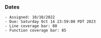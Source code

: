 ### Dates

    - Assigned: 10/10/2022
    - Due: Saturday Oct 14 23:59:00 PDT 2023
    - Line coverage bar: 80
    - Function coverage bar: 85
